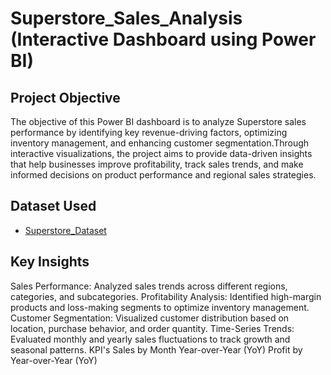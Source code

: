 # Superstore_Sales_Analysis (Interactive Dashboard using Power BI)
## Project Objective
The objective of this Power BI dashboard is to analyze Superstore sales performance by identifying key revenue-driving factors, optimizing inventory management, and enhancing customer segmentation.Through interactive visualizations, the project aims to provide data-driven insights that help businesses improve profitability, track sales trends, and make informed decisions on product performance and regional sales strategies.


## Dataset Used
- <a href="https://github.com/piyushhk/Superstore_Sales_Analysis/blob/main/Superstore%20Dataset.xls">Superstore_Dataset</a>

## Key Insights
Sales Performance: Analyzed sales trends across different regions, categories, and subcategories.
Profitability Analysis: Identified high-margin products and loss-making segments to optimize inventory management.
Customer Segmentation: Visualized customer distribution based on location, purchase behavior, and order quantity.
Time-Series Trends: Evaluated monthly and yearly sales fluctuations to track growth and seasonal patterns.
KPI's
Sales by Month Year-over-Year (YoY)
Profit by Year-over-Year (YoY)


